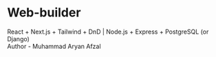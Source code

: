 # Web-builder
React + Next.js + Tailwind + DnD | Node.js + Express + PostgreSQL (or Django)
<br>
Author - Muhammad Aryan Afzal
